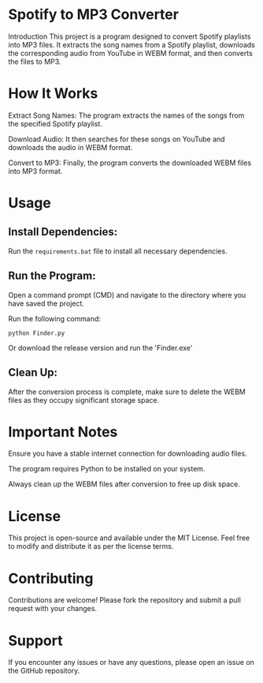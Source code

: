 # Spotify to MP3 Converter
Introduction
This project is a program designed to convert Spotify playlists into MP3 files. It extracts the song names from a Spotify playlist, downloads the corresponding audio from YouTube in WEBM format, and then converts the files to MP3.

# How It Works
Extract Song Names: The program extracts the names of the songs from the specified Spotify playlist.

Download Audio: It then searches for these songs on YouTube and downloads the audio in WEBM format.

Convert to MP3: Finally, the program converts the downloaded WEBM files into MP3 format.

# Usage
## Install Dependencies:

Run the  `requirements.bat` file to install all necessary dependencies.

## Run the Program:

Open a command prompt (CMD) and navigate to the directory where you have saved the project.

Run the following command:


```
python Finder.py
```


Or download the release version and run the 'Finder.exe'

## Clean Up:

After the conversion process is complete, make sure to delete the WEBM files as they occupy significant storage space.

# Important Notes
Ensure you have a stable internet connection for downloading audio files.

The program requires Python to be installed on your system.

Always clean up the WEBM files after conversion to free up disk space.

# License
This project is open-source and available under the MIT License. Feel free to modify and distribute it as per the license terms.

# Contributing
Contributions are welcome! Please fork the repository and submit a pull request with your changes.

# Support
If you encounter any issues or have any questions, please open an issue on the GitHub repository.